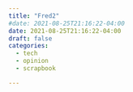 ```yaml
---
title: "Fred2"
#date: 2021-08-25T21:16:22-04:00
date: 2021-08-25T21:16:22-04:00
draft: false
categories: 
  - tech
  - opinion
  - scrapbook

---
```


